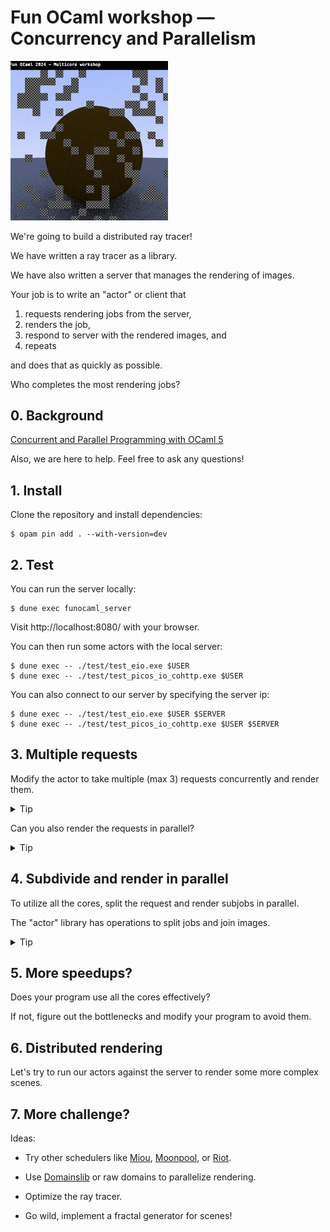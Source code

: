 # Fun OCaml workshop &mdash; Concurrency and Parallelism

<img width="50%" src="sphere.png">

We're going to build a distributed ray tracer!

We have written a ray tracer as a library.

We have also written a server that manages the rendering of images.

Your job is to write an "actor" or client that

1. requests rendering jobs from the server,
2. renders the job,
3. respond to server with the rendered images, and
4. repeats

and does that as quickly as possible.

Who completes the most rendering jobs?

## 0. Background

[Concurrent and Parallel Programming with OCaml 5](https://speakerdeck.com/kayceesrk/concurrent-and-parallel-programming-with-ocaml-5)

Also, we are here to help. Feel free to ask any questions!

## 1. Install

Clone the repository and install dependencies:

```shell
$ opam pin add . --with-version=dev
```

## 2. Test

You can run the server locally:

```shell
$ dune exec funocaml_server
```

Visit http://localhost:8080/ with your browser.

You can then run some actors with the local server:

```shell
$ dune exec -- ./test/test_eio.exe $USER
$ dune exec -- ./test/test_picos_io_cohttp.exe $USER
```

You can also connect to our server by specifying the server ip:

```shell
$ dune exec -- ./test/test_eio.exe $USER $SERVER
$ dune exec -- ./test/test_picos_io_cohttp.exe $USER $SERVER
```

## 3. Multiple requests

Modify the actor to take multiple (max 3) requests concurrently and render them.

<details><summary>Tip</summary>You could just fork a few fibers.  With Eio you
might use a <a
href="https://github.com/ocaml-multicore/eio?tab=readme-ov-file#switches">switch</a>
or e.g.  <a
href="https://ocaml-multicore.github.io/eio/eio/Eio/Fiber/index.html#val-all">all</a>.
With Picos you could use the sample <a
href="https://ocaml-multicore.github.io/picos/doc/picos_std/Picos_std_structured/index.html">structured
concurrency library</a>, which has e.g. the <code>Flock</code> mechanism and
<code>Run.all</code>.  </details>

Can you also render the requests in parallel?

<details><summary>Tip</summary>With Eio you'd use a <a
href="https://github.com/ocaml-multicore/eio?tab=readme-ov-file#domain-manager">domain
manager</a>.  Some of <a
href="https://ocaml-multicore.github.io/picos/doc/picos_mux/index.html">the
Picos sample schedulers</a> directly support multi-threading, which means that
multiple domains are automatically used to run fibers.</details>

## 4. Subdivide and render in parallel

To utilize all the cores, split the request and render subjobs in parallel.

The "actor" library has operations to split jobs and join images.

<details><summary>Tip</summary>You might want to use a concurrent data
structure to manage jobs that you'll then execute in parallel.  <a
href="https://github.com/ocaml-multicore/saturn">Saturn</a> and <a
href="https://github.com/ocaml-multicore/kcas">Kcas</a> provide concurrent data
structures.  Kcas also provides blocking data structures that work with your
scheduler either through domain-local-await (supported by Eio) or <a
href="https://github.com/ocaml-multicore/kcas/pull/204">through Picos</a>.

If you use a non-blocking data structure, you might need to yield.

Which is better for parallelism? FIFO or LIFO?</details>

## 5. More speedups?

Does your program use all the cores effectively?

If not, figure out the bottlenecks and modify your program to avoid them.

## 6. Distributed rendering

Let's try to run our actors against the server to render some more complex
scenes.

## 7. More challenge?

Ideas:

- Try other schedulers like [Miou](https://github.com/robur-coop/miou),
  [Moonpool](https://github.com/c-cube/moonpool), or
  [Riot](https://github.com/riot-ml/riot).

- Use [Domainslib](https://github.com/ocaml-multicore/domainslib) or raw domains
  to parallelize rendering.

- Optimize the ray tracer.

- Go wild, implement a fractal generator for scenes!
